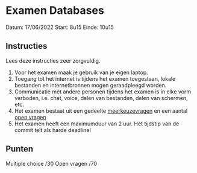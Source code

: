 # Examen Databases

Datum: 17/06/2022
Start: 8u15
Einde: 10u15

## Instructies

Lees deze instructies zeer zorgvuldig.

1. Voor het examen maak je gebruik van je eigen laptop.
1. Toegang tot het internet is tijdens het examen toegestaan, lokale bestanden en internetbronnen mogen geraadpleegd worden.
1. Communicatie met andere personen tijdens het examen is in elke vorm verboden, i.e. chat, voice, delen van bestanden, delen van schermen, etc.
1. Het examen bestaat uit een gedeelte [meerkeuzevragen](./multiple-choice.md) en een aantal [open vragen](./open-vragen.md)
1. Het examen heeft een maximumduur van 2 uur. Het tijdstip van de commit telt als harde deadline!

## Punten

Multiple choice /30
Open vragen /70
